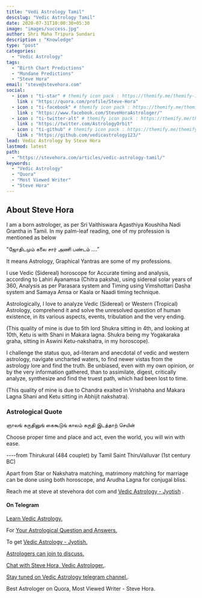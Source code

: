 ```yaml
---
title: "Vedi Astrology Tamil"
descslug: "Vedic Astrology Tamil"
date: 2020-07-31T10:00:30+05:30
image: "images/success.jpg"
author: Shri Maha Tripura Sundari
description : "Knowledge"
type: "post"
categories: 
  - "Vedic Astrology"
tags:
  - "Birth Chart Predictions"
  - "Mundane Predictions"
  - "Steve Hora"
email: "steve@stevehora.com"
social:
  - icon : "ti-star" # themify icon pack : https://themify.me/themify-icons
    link : "https://quora.com/profile/Steve-Hora"
  - icon : "ti-facebook" # themify icon pack : https://themify.me/themify-icons
    link : "https://www.facebook.com/SteveHoraAstrologer/"
  - icon : "ti-twitter-alt" # themify icon pack : https://themify.me/themify-icons
    link : "https://twitter.com/AstrologyOrbit"
  - icon : "ti-github" # themify icon pack : https://themify.me/themify-icons
    link : "https://github.com/vedicastrology123/"  
lead: Vedic Astrology by Steve Hora
lastmod: latest 
path:
  - "https://stevehora.com/articles/vedic-astrology-tamil/"
keywords:
  - "Vedic Astrology"
  - "Quora"
  - "Most Viewed Writer"
  - "Steve Hora"
---
```


## About Steve Hora

I am a born astrologer, as per Sri Vaithiswara Agasthiya Koushiha Nadi Grantha in Tamil.
In my palm-leaf reading, one of my profession is mentioned as below

“ஜோதிடமும் கலை சார் அணி பண்டம் ….”

It means Astrology, Graphical Yantras are some of my professions.

I use Vedic (Sidereal) horoscope for Accurate timing and analysis, according to Lahiri Ayanamsa (Chitra paksha), using sidereal solar years of 360, Analysis as per Parasara system and Timing using Vimshottari Dasha system and Samaya Amsa or Kaala or Naadi timing technique.

Astrologically, I love to analyze Vedic (Sidereal) or Western (Tropical) Astrology, comprehend it and solve the unresolved question of human existence, in its various aspects, events, tribulation and the very ending.

(This quality of mine is due to 5th lord Shukra sitting in 4th, and looking at 10th, Ketu is with Shani in Makara lagna. Shukra being my Yogakaraka graha, sitting in Aswini Ketu-nakshatra, in my horoscope).

I challenge the status quo, ad-literam and anecdotal of vedic and western astrology, navigate uncharted waters, to find newer vistas from the astrology lore and find the truth. Be unbiased, even with my own opinion, or by the very information gathered, than to assimilate, digest, critically analyze, synthesize and find the truest path, which had been lost to time.

(This quality of mine is due to Chandra exalted in Vrishabha and Makara Lagna Shani and Ketu sitting in Abhijit nakshatra).

### Astrological Quote

ஞாலங் கருதினுங் கைகூடுங் காலம் கருதி இடத்தாற் செயின்

Choose proper time and place and act, even the world, you will win with ease.

----from Thirukural (484 couplet) by Tamil Saint ThiruValluvar (1st century BC)

Apart from Star or Nakshatra matching, matrimony matching for marriage can be done using both horoscope, and Arudha Lagna for conjugal bliss.

Reach me at  steve at stevehora dot com  and [Vedic Astrology - Jyotish](https://stevehora.com) .

#### On Telegram

[Learn Vedic Astrology.](https://www.t.me/LearnVedicAstrology)

For [Your Astrological Question and Answers.](https://www.t.me/Q2AAstrology)

To get [Vedic Astrology - Jyotish.](https://www.t.me/vedic_astrology_advice)

[Astrologers can join to discuss.](https://www.t.me/VedicAstrologySpace)

[Chat with Steve Hora, Vedic Astrologer.](https://www.t.me/stevehora).

[Stay tuned on Vedic Astrology telegram channel.](https://www.t.me/stevehorachannel).

Best Astrologer on Quora, Most Viewed Writer - Steve Hora.
